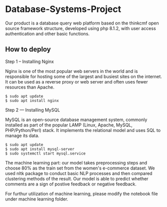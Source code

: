 # Database-Systems-Project

Our product is a database query web platform based on the thinkcmf open source framework structure, developed using php 8.1.2, with user access authentication and other basic functions. 

## How to deploy

Step 1 – Installing Nginx

Nginx is one of the most popular web servers in the world and is responsible for hosting some of the largest and busiest sites on the internet. It can be used as a reverse proxy or web server and often uses fewer resources than Apache. 

```console
$ sudo apt update
$ sudo apt install nginx
```

Step 2 — Installing MySQL

MySQL is an open-source database management system, commonly installed as part of the popular LAMP (Linux, Apache, MySQL, PHP/Python/Perl) stack. It implements the relational model and uses SQL to manage its data.

```console
$ sudo apt update
$ sudo apt install mysql-server
$ sudo systemctl start mysql.service
```



The machine learning part: our model takes preprocessing
steps and choose 80% as the train set from the women's e-commerce
dataset. We used nltk package to conduct basic NLP processes and 
then compared clustering methods of the result. Our model is able to
predict whether comments  are a sign of postive feedback or negative
feedback. 

For furthur utilization of machine learning, please modify the notebook file
under machine learning folder.